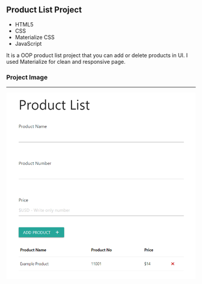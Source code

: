 ## Product List Project

- HTML5
- CSS
- Materialize CSS
- JavaScript

It is a OOP product list project that you can add or delete products in UI. I used Materialize for clean and responsive page.

###                                                                                                                 Project Image

---

![project-img](readme_img\p_list_project.PNG)

